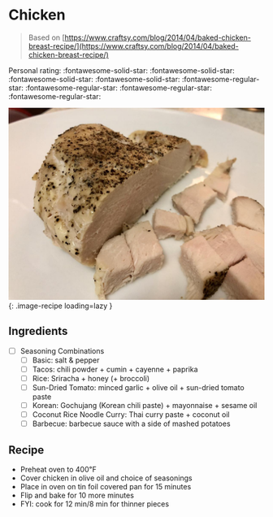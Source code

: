 <!-- Needs Manual Review -->

<!-- Do not modify sections with "AUTO-*". They are updated by make.py -->

# Chicken

> Based on [https://www.craftsy.com/blog/2014/04/baked-chicken-breast-recipe/](https://www.craftsy.com/blog/2014/04/baked-chicken-breast-recipe/)

<!-- rating=1; (User can specify rating on scale of 1-5) -->
<!-- AUTO-UserRating -->
Personal rating: :fontawesome-solid-star: :fontawesome-solid-star: :fontawesome-solid-star: :fontawesome-solid-star: :fontawesome-regular-star: :fontawesome-regular-star: :fontawesome-regular-star: :fontawesome-regular-star:
<!-- /AUTO-UserRating -->

<!-- name_image=chicken.jpg; (User can specify image name if multiple exist) -->
<!-- AUTO-Image -->
![chicken.jpg](./chicken.jpg){: .image-recipe loading=lazy }
<!-- /AUTO-Image -->

## Ingredients

* [ ] Seasoning Combinations
    * [ ] Basic: salt & pepper
    * [ ] Tacos: chili powder + cumin + cayenne + paprika
    * [ ] Rice: Sriracha + honey (+ broccoli)
    * [ ] Sun-Dried Tomato: minced garlic + olive oil + sun-dried tomato paste
    * [ ] Korean: Gochujang (Korean chili paste) + mayonnaise + sesame oil
    * [ ] Coconut Rice Noodle Curry: Thai curry paste + coconut oil
    * [ ] Barbecue: barbecue sauce with a side of mashed potatoes

## Recipe

* Preheat oven to 400℉
* Cover chicken in olive oil and choice of seasonings
* Place in oven on tin foil covered pan for 15 minutes
* Flip and bake for 10 more minutes
* FYI: cook for 12 min/8 min for thinner pieces
